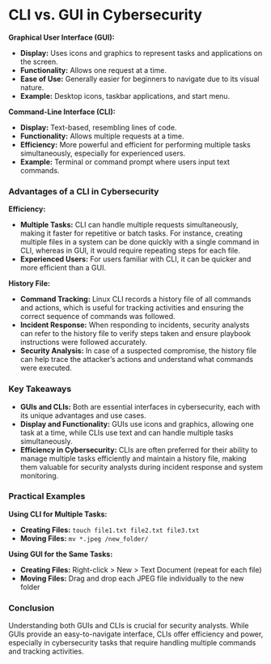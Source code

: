 # CLI vs. GUI in Cybersecurity

**Graphical User Interface (GUI):**
- **Display:** Uses icons and graphics to represent tasks and applications on the screen.
- **Functionality:** Allows one request at a time.
- **Ease of Use:** Generally easier for beginners to navigate due to its visual nature.
- **Example:** Desktop icons, taskbar applications, and start menu.

**Command-Line Interface (CLI):**
- **Display:** Text-based, resembling lines of code.
- **Functionality:** Allows multiple requests at a time.
- **Efficiency:** More powerful and efficient for performing multiple tasks simultaneously, especially for experienced users.
- **Example:** Terminal or command prompt where users input text commands.

### Advantages of a CLI in Cybersecurity

**Efficiency:**
- **Multiple Tasks:** CLI can handle multiple requests simultaneously, making it faster for repetitive or batch tasks. For instance, creating multiple files in a system can be done quickly with a single command in CLI, whereas in GUI, it would require repeating steps for each file.
- **Experienced Users:** For users familiar with CLI, it can be quicker and more efficient than a GUI.

**History File:**
- **Command Tracking:** Linux CLI records a history file of all commands and actions, which is useful for tracking activities and ensuring the correct sequence of commands was followed.
- **Incident Response:** When responding to incidents, security analysts can refer to the history file to verify steps taken and ensure playbook instructions were followed accurately.
- **Security Analysis:** In case of a suspected compromise, the history file can help trace the attacker’s actions and understand what commands were executed.

### Key Takeaways

- **GUIs and CLIs:** Both are essential interfaces in cybersecurity, each with its unique advantages and use cases.
- **Display and Functionality:** GUIs use icons and graphics, allowing one task at a time, while CLIs use text and can handle multiple tasks simultaneously.
- **Efficiency in Cybersecurity:** CLIs are often preferred for their ability to manage multiple tasks efficiently and maintain a history file, making them valuable for security analysts during incident response and system monitoring.

### Practical Examples

**Using CLI for Multiple Tasks:**
- **Creating Files:** `touch file1.txt file2.txt file3.txt`
- **Moving Files:** `mv *.jpeg /new_folder/`

**Using GUI for the Same Tasks:**
- **Creating Files:** Right-click > New > Text Document (repeat for each file)
- **Moving Files:** Drag and drop each JPEG file individually to the new folder

### Conclusion

Understanding both GUIs and CLIs is crucial for security analysts. While GUIs provide an easy-to-navigate interface, CLIs offer efficiency and power, especially in cybersecurity tasks that require handling multiple commands and tracking activities.
